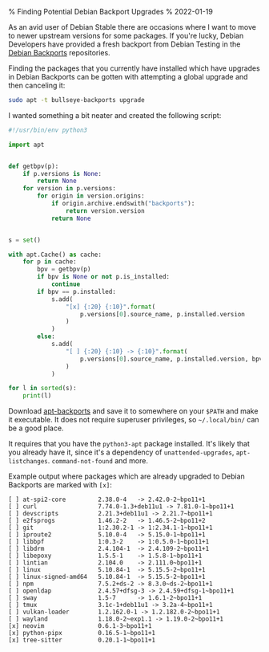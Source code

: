 % Finding Potential Debian Backport Upgrades
% 2022-01-19

As an avid user of Debian Stable there are occasions where I want to move to
newer upstream versions for some packages. If you're lucky, Debian Developers
have provided a fresh backport from Debian Testing in the [Debian
Backports][bpo] repositories.

Finding the packages that you currently have installed which have upgrades in
Debian Backports can be gotten with attempting a global upgrade and then
canceling it:

```sh
sudo apt -t bullseye-backports upgrade
```

I wanted something a bit neater and created the following script:

```python
#!/usr/bin/env python3

import apt


def getbpv(p):
    if p.versions is None:
        return None
    for version in p.versions:
        for origin in version.origins:
            if origin.archive.endswith("backports"):
                return version.version
            return None


s = set()

with apt.Cache() as cache:
    for p in cache:
        bpv = getbpv(p)
        if bpv is None or not p.is_installed:
            continue
        if bpv == p.installed:
            s.add(
                "[x] {:20} {:10}".format(
                    p.versions[0].source_name, p.installed.version
                )
            )
        else:
            s.add(
                "[ ] {:20} {:10} -> {:10}".format(
                    p.versions[0].source_name, p.installed.version, bpv
                )
            )

for l in sorted(s):
    print(l)
```

Download [apt-backports](/apt-backports)
and save it to somewhere on your `$PATH` and make it executable.
It does not require superuser privileges, so `~/.local/bin/` can be a good
place.

It requires that you have the `python3-apt` package installed. It's likely that
you already have it, since it's a dependency of `unattended-upgrades`,
`apt-listchanges`. `command-not-found` and more.

Example output where packages which are already upgraded to Debian Backports are
marked with `[x]`:

```
[ ] at-spi2-core         2.38.0-4   -> 2.42.0-2~bpo11+1
[ ] curl                 7.74.0-1.3+deb11u1 -> 7.81.0-1~bpo11+1
[ ] devscripts           2.21.3+deb11u1 -> 2.21.7~bpo11+1
[ ] e2fsprogs            1.46.2-2   -> 1.46.5-2~bpo11+2
[ ] git                  1:2.30.2-1 -> 1:2.34.1-1~bpo11+1
[ ] iproute2             5.10.0-4   -> 5.15.0-1~bpo11+1
[ ] libbpf               1:0.3-2    -> 1:0.5.0-1~bpo11+1
[ ] libdrm               2.4.104-1  -> 2.4.109-2~bpo11+1
[ ] libepoxy             1.5.5-1    -> 1.5.8-1~bpo11+1
[ ] lintian              2.104.0    -> 2.111.0~bpo11+1
[ ] linux                5.10.84-1  -> 5.15.5-2~bpo11+1
[ ] linux-signed-amd64   5.10.84-1  -> 5.15.5-2~bpo11+1
[ ] npm                  7.5.2+ds-2 -> 8.3.0~ds-2~bpo11+1
[ ] openldap             2.4.57+dfsg-3 -> 2.4.59+dfsg-1~bpo11+1
[ ] sway                 1.5-7      -> 1.6.1-2~bpo11+1
[ ] tmux                 3.1c-1+deb11u1 -> 3.2a-4~bpo11+1
[ ] vulkan-loader        1.2.162.0-1 -> 1.2.182.0-2~bpo11+1
[ ] wayland              1.18.0-2~exp1.1 -> 1.19.0-2~bpo11+1
[x] neovim               0.6.1-3~bpo11+1
[x] python-pipx          0.16.5-1~bpo11+1
[x] tree-sitter          0.20.1-1~bpo11+1
```

[bpo]: https://backports.debian.org
